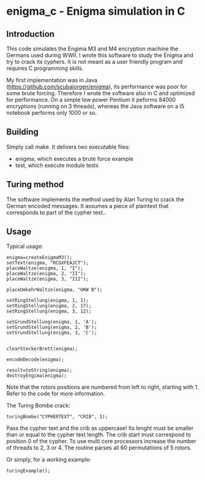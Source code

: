 # enigma_c - Enigma simulation in C
## Introduction
This code simulates the Engima M3 and M4 encryption machine the Germans used during WWII.
I wrote this software to study the Enigma and try to crack its cyphers. It
is not meant as a user friendly program and requires C programming skills.

My first implementation was in Java (https://github.com/scubajorgen/enigma), its performance was poor for some brute forcing. 
Therefore I wrote the software also in C and optimized for performance.
On a simple low power Pentium it peforms 84000 encryptions (running on 3 threads), whereas the Java software on a I5 notebook 
performs only 1000 or so.

## Building
Simply call make.
It delivers two executable files:
* enigma, which executes a brute force example
* test, which execute module tests

## Turing method

The software implements the method used by Alan Turing to crack the German
encoded messages. It assumes a piece of plaintext that corresponds to part
of the cypher text..

## Usage

Typical usage:
    
    enigma=createEnigmaM3();
    setText(enigma, "RCGXFEAJCT");
    placeWaltze(enigma, 1, "I");
    placeWaltze(enigma, 2, "II");
    placeWaltze(enigma, 3, "III");
    
    placeUmkehrWaltze(enigma, "UKW B");
    
    setRingStellung(enigma, 1, 1);
    setRingStellung(enigma, 2, 17);
    setRingStellung(enigma, 3, 12);

    setGrundStellung(enigma, 1, 'A');
    setGrundStellung(enigma, 2, 'B');
    setGrundStellung(enigma, 3, 'C');

    
    clearSteckerBrett(enigma);
    
    encodeDecode(enigma);

    result=toString(enigma);
    destroyEngima(enigma);
    
Note that the rotors positions are numbered from left to right, starting with 1.
Refer to the code for more information.

The Turing Bombe crack:

    turingBombe("CYPHERTEXT", "CRIB", 1);


Pass the cypher text and the crib as uppercase! Its lenght must be smaller
than or equal to the cypher text length. The crib start must correspond to
position 0 of the cypher. To use multi core processors increase the number
of threads to 2, 3 or 4.
The routine parses all 60 permutations of 5 rotors.

Or simply, for a working example:

    turingExample();



